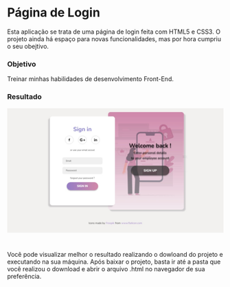 # Página de Login

Esta aplicação se trata de uma página de login feita com HTML5 e CSS3. O projeto ainda há 
espaço para novas funcionalidades, mas por hora cumpriu o seu obejtivo.

<h3>Objetivo </h3>

Treinar minhas habilidades de desenvolvimento Front-End.

<h3>Resultado </h3>

<img src="./img/result-application.jpeg" /> 

#

Você pode visualizar melhor o resultado realizando o dowloand do projeto e executando na sua máquina. 
Após baixar o projeto, basta ir até a pasta que você realizou o download e abrir o arquivo .html 
no navegador de sua preferência.



